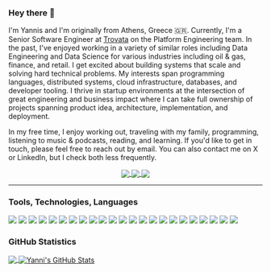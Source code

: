 ### Hey there 👋

I'm Yannis and I'm originally from Athens, Greece :greece:. Currently, I'm a Senior Software Engineer at [Trovata](https://trovata.io) on the Platform Engineering team. In the past, I've enjoyed working in a variety of similar roles including Data Engineering and Data Science for various industries including oil & gas, finance, and retail. I get excited about building systems that scale and solving hard technical problems. My interests span programming languages, distributed systems, cloud infrastructure, databases, and developer tooling. I thrive in startup environments at the intersection of great engineering and business impact where I can take full ownership of projects spanning product idea, architecture, implementation, and deployment.

In my free time, I enjoy working out, traveling with my family, programming, listening to music & podcasts, reading, and learning. If you'd like to get in touch, please feel free to reach out by email. You can also contact me on X or LinkedIn, but I check both less frequently.

<div align="center">
  <a href="mailto:yannis@katsaros.io">
    <img align="center" display="block" src="https://badges.cucumberstudio.com/static/v1?label=email&message=yannis@katsaros.io&color=2c3e50">
  </a>
  <a href="https://x.com/yanniskatsaros">
    <img align="center" display="block" src="https://badges.cucumberstudio.com/twitter/url?label=Twitter&style=social&url=https%3A%2F%2Fx.com%2Fyanniskatsaros">
  </a>
  <a href="https://www.linkedin.com/in/yanniskatsaros">
    <img align="center" display="block" src="https://badges.cucumberstudio.com/static/v1?logo=linkedin&message=LinkedIn&label=&color=0077B5">
  </a>
</div>


<!--
![](https://badges.cucumberstudio.com/static/v1?label=email&message=yannis@katsaros.io&color=2c3e50)

![](https://badges.cucumberstudio.com/twitter/url?label=Twitter&style=social&url=https%3A%2F%2Fx.com%2Fyanniskatsaros)

![](https://badges.cucumberstudio.com/static/v1?logo=linkedin&message=LinkedIn&label=&color=0077B5)
-->

___

### Tools, Technologies, Languages

![](https://img.shields.io/badge/OS-Linux-informational?style=flat&logo=linux&color=27ae60)
![](https://img.shields.io/badge/OS-MacOS-informational?style=flat&logo=apple&logoColor=white&color=27ae60)
![](https://img.shields.io/badge/OS-Windows-informational?style=flat&logo=windows&logoColor=0078d6&color=27ae60)
![](https://img.shields.io/badge/Editor-Visual_Studio_Code-informational?style=flat&logo=visual-studio-code&logoColor=blue&color=27ae60)
![](https://img.shields.io/badge/Code-Python-informational?style=flat&logo=python&logoColor=white&color=27ae60)
![](https://img.shields.io/badge/Code-SQL-informational?style=flat&logo=sql&logoColor=white&color=27ae60)
![](https://img.shields.io/badge/Code-Ocaml-informational?style=flat&logo=ocaml&color=27ae60)
![](https://img.shields.io/badge/Code-JavaScript-informational?style=flat&logo=javascript&color=27ae60)
![](https://img.shields.io/badge/Code-Java-informational?style=flat&logo=java&logoColor=e74c3c&color=27ae60)
![](https://img.shields.io/badge/Shell-Bash-informational?style=flat&logo=gnu-bash&color=27ae60)
![](https://img.shields.io/badge/Library-Pandas-informational?style=flat&logo=pandas&color=27ae60)
![](https://img.shields.io/badge/Library-Apache_Spark-informational?style=flat&logo=apache-spark&color=27ae60)
![](https://img.shields.io/badge/Library-Flask-informational?style=flat&logo=flask&color=27ae60)
![](https://img.shields.io/badge/Library-FastAPI-informational?style=flat&logo=fastapi&color=27ae60)
![](https://img.shields.io/badge/Database-PostgreSQL-informational?style=flat&logo=postgresql&logoColor=557cab&color=27ae60)
![](https://img.shields.io/badge/Database-MS_SQL_Server-informational?style=flat&logo=microsoft-sql-server&logoColor=cc2927&color=27ae60)
![](https://img.shields.io/badge/Database-Teradata-informational?style=flat&logo=teradata&color=27ae60)
![](https://img.shields.io/badge/Database-SQLite-informational?style=flat&logo=sqlite&logoColor=3498db&color=27ae60)
![](https://img.shields.io/badge/Tools-Git-informational?style=flat&logo=git&color=27ae60)
![](https://img.shields.io/badge/Tools-Docker-informational?style=flat&logo=docker&color=27ae60)
![](https://img.shields.io/badge/Tools-GitLab_CI-informational?style=flat&logo=gitlab&logoColor=white&color=27ae60)
![](https://img.shields.io/badge/Tools-Apache_Airflow-informational?style=flat&logo=apache-airflow&logoColor=white&color=27ae60)
![](https://img.shields.io/badge/Cloud-AWS-informational?style=flat&logo=amazon-aws&logoColor=FF9900&color=27ae60)

### GitHub Statistics

<a href="https://github.com/yanniskatsaros/yanniskatsaros">
  <img align="center" src="https://github-readme-stats.vercel.app/api/top-langs/?username=yanniskatsaros&show_icons=true&hide=jupyter%20notebook" />
</a>
<a href="https://github.com/yanniskatsaros/yanniskatsaros">
  <img align="center" src="https://github-readme-stats.vercel.app/api?username=yanniskatsaros&show_icons=true" alt="Yanni's GitHub Stats" />
</a>
